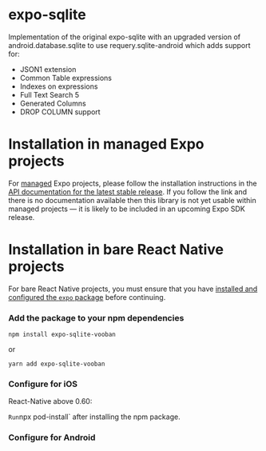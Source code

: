 # expo-sqlite

Implementation of the original expo-sqlite with an upgraded version of android.database.sqlite to use requery.sqlite-android which adds support for:

- JSON1 extension
- Common Table expressions
- Indexes on expressions
- Full Text Search 5
- Generated Columns
- DROP COLUMN support

# Installation in managed Expo projects

For [managed](https://docs.expo.dev/versions/latest/introduction/managed-vs-bare/) Expo projects, please follow the installation instructions in the [API documentation for the latest stable release](#api-documentation). If you follow the link and there is no documentation available then this library is not yet usable within managed projects &mdash; it is likely to be included in an upcoming Expo SDK release.

# Installation in bare React Native projects

For bare React Native projects, you must ensure that you have [installed and configured the `expo` package](https://docs.expo.dev/bare/installing-expo-modules/) before continuing.

### Add the package to your npm dependencies

```
npm install expo-sqlite-vooban
```

or

```
yarn add expo-sqlite-vooban
```

### Configure for iOS

React-Native above 0.60:

`Run`npx pod-install` after installing the npm package.

### Configure for Android
